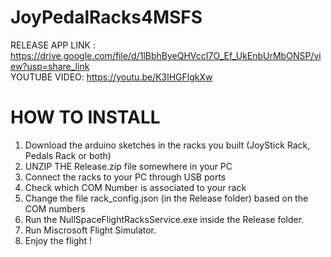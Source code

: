 # JoyPedalRacks4MSFS
RELEASE APP LINK : https://drive.google.com/file/d/1lBbhByeQHVccI7O_Ef_UkEnbUrMbONSP/view?usp=share_link \
YOUTUBE VIDEO: https://youtu.be/K3lHGFlgkXw

# HOW TO INSTALL
1) Download the arduino sketches in the racks you built (JoyStick Rack, Pedals Rack or both)
2) UNZIP THE Release.zip file somewhere in your PC
3) Connect the racks to your PC through USB ports
4) Check which COM Number is associated to your rack
5) Change the file rack_config.json (in the Release folder) based on the COM numbers
6) Run the NullSpaceFlightRacksService.exe inside the Release folder.
7) Run Miscrosoft Flight Simulator.
8) Enjoy the flight !


